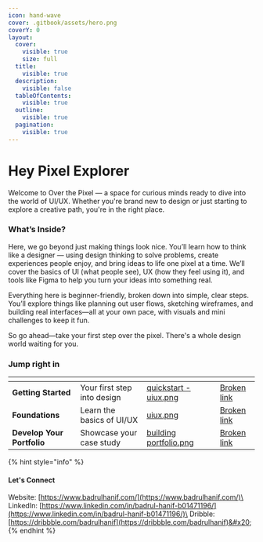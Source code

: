 ```yaml
---
icon: hand-wave
cover: .gitbook/assets/hero.png
coverY: 0
layout:
  cover:
    visible: true
    size: full
  title:
    visible: true
  description:
    visible: false
  tableOfContents:
    visible: true
  outline:
    visible: true
  pagination:
    visible: true
---
```


# Hey Pixel Explorer

Welcome to Over the Pixel — a space for curious minds ready to dive into the world of UI/UX. Whether you're brand new to design or just starting to explore a creative path, you're in the right place.

### **What’s Inside?**

Here, we go beyond just making things look nice. You’ll learn how to think like a designer — using design thinking to solve problems, create experiences people enjoy, and bring ideas to life one pixel at a time. We’ll cover the basics of UI (what people see), UX (how they feel using it), and tools like Figma to help you turn your ideas into something real.

Everything here is beginner-friendly, broken down into simple, clear steps. You’ll explore things like planning out user flows, sketching wireframes, and building real interfaces—all at your own pace, with visuals and mini challenges to keep it fun.

So go ahead—take your first step over the pixel. There's a whole design world waiting for you.

### Jump right in

<table data-view="cards"><thead><tr><th></th><th></th><th data-hidden data-card-cover data-type="files"></th><th data-hidden></th><th data-hidden data-card-target data-type="content-ref"></th></tr></thead><tbody><tr><td><strong>Getting Started</strong></td><td>Your first step into design</td><td><a href=".gitbook/assets/quickstart - uiux.png">quickstart - uiux.png</a></td><td></td><td><a href="broken-reference">Broken link</a></td></tr><tr><td><strong>Foundations</strong></td><td>Learn the basics of UI/UX</td><td><a href=".gitbook/assets/uiux.png">uiux.png</a></td><td></td><td><a href="broken-reference">Broken link</a></td></tr><tr><td><strong>Develop Your Portfolio</strong></td><td>Showcase your case study</td><td><a href=".gitbook/assets/building portfolio.png">building portfolio.png</a></td><td></td><td><a href="broken-reference">Broken link</a></td></tr></tbody></table>

{% hint style="info" %}
#### Let's Connect

Website: [https://www.badrulhanif.com/](https://www.badrulhanif.com/)\
LinkedIn: [https://www.linkedin.com/in/badrul-hanif-b01471196/](https://www.linkedin.com/in/badrul-hanif-b01471196/)\
Dribble: [https://dribbble.com/badrulhanif](https://dribbble.com/badrulhanif)&#x20;
{% endhint %}
